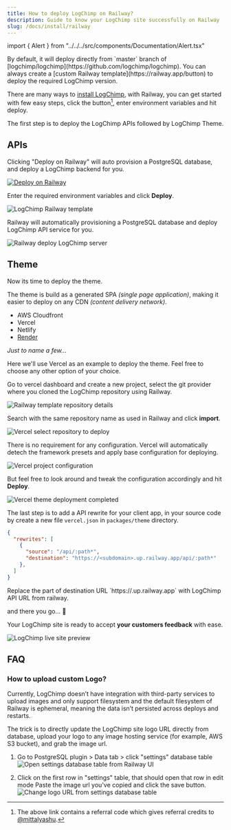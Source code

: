 ```yaml
---
title: How to deploy LogChimp on Railway?
description: Guide to know your LogChimp site successfully on Railway
slug: /docs/install/railway
---
```


import { Alert } from "../../../src/components/Documentation/Alert.tsx"

<Alert type="warning">
  By default, it will deploy directly from `master` branch of [logchimp/logchimp](https://github.com/logchimp/logchimp). You can always create a [custom Railway template](https://railway.app/button) to deploy the required LogChimp version.
</Alert>

There are many ways to [install LogChimp](/docs/install), with Railway, you can get started with few easy steps, click the button[^1], enter environment variables and hit deploy.

The first step is to deploy the LogChimp APIs followed by LogChimp Theme.

## APIs

Clicking "Deploy on Railway" will auto provision a PostgreSQL database, and deploy a LogChimp backend for you.

  [![Deploy on Railway](https://railway.app/button.svg)](https://railway.app/new/template/3Bm-Un?referralCode=mittalyashu)

Enter the required environment variables and click **Deploy**.

  ![LogChimp Railway template](../../images/docs/install/railway/01_logchimp-railway-template.png)

  Railway will automatically provisioning a PostgreSQL database and deploy LogChimp API service for you.

  ![Railway deploy LogChimp server](../../images/docs/install/railway/02_deploy-logchimp-service.png)

## Theme    

Now its time to deploy the theme.

The theme is build as a generated SPA _(single page application)_, making it easier to deploy on any CDN _(content delivery network)_.

* AWS Cloudfront
* Vercel
* Netlify
* [Render](/docs/install/render)

_Just to name a few..._

Here we'll use Vercel as an example to deploy the theme. Feel free to choose any other option of your choice.

Go to vercel dashboard and create a new project, select the git provider where you cloned the LogChimp repository using Railway.

![Railway template repository details](../../images/docs/install/railway/03_railway-template-repository-details.png)

Search with the same repository name as used in Railway and click **import**.

![Vercel select repository to deploy](../../images/docs/install/railway/04_vercel-select-repository-to-deploy.png)

There is no requirement for any configuration. Vercel will automatically detech the framework presets and apply base configuration for deploying.

![Vercel project configuration](../../images/docs/install/railway/05_vercel-project-configuration.png)

But feel free to look around and tweak the configuration accordingly and hit **Deploy**.

![Vercel theme deployment completed](../../images/docs/install/railway/06_vercel-theme-deployment-completed.gif)

The last step is to add a API rewrite for your client app, in your source code by create a new file `vercel.json` in `packages/theme` directory.

```json
{
  "rewrites": [
    {
      "source": "/api/:path*",
      "destination": "https://<subdomain>.up.railway.app/api/:path*"
    },
  ]
}
```

<Alert type="warning">
  Replace the part of destination URL `https://<subdomain>.up.railway.app` with LogChimp API URL from railway.
</Alert>

and there you go... 🚄

Your LogChimp site is ready to accept **your customers feedback** with ease.

![LogChimp live site preview](../../images/docs/install/railway/07_logchimp-live-site-preview.png)

## FAQ

### How to upload custom Logo?

Currently, LogChimp doesn’t have integration with third-party services to upload images and only support filesystem and the default filesystem of Railway is ephemeral, meaning the data isn’t persisted across deploys and restarts.

The trick is to directly update the LogChimp site logo URL directly from database, upload your logo to any image hosting service (for example, AWS S3 bucket), and grab the image url.

1. Go to PostgreSQL plugin > Data tab > click "settings" database table
	![Open settings database table from Railway UI](../../images/docs/install/railway/settings-database-table.jpg)

2. Click on the first row in "settings" table, that should open that row in edit mode
	Paste the image url you've copied and click the save button.
	![Change logo URL from settings database table](../../images/docs/install/railway/change-logo-url-from-database.jpg)

[^1]: The above link contains a referral code which gives referral credits to [@mittalyashu](https://github.com/mittalyashu).

